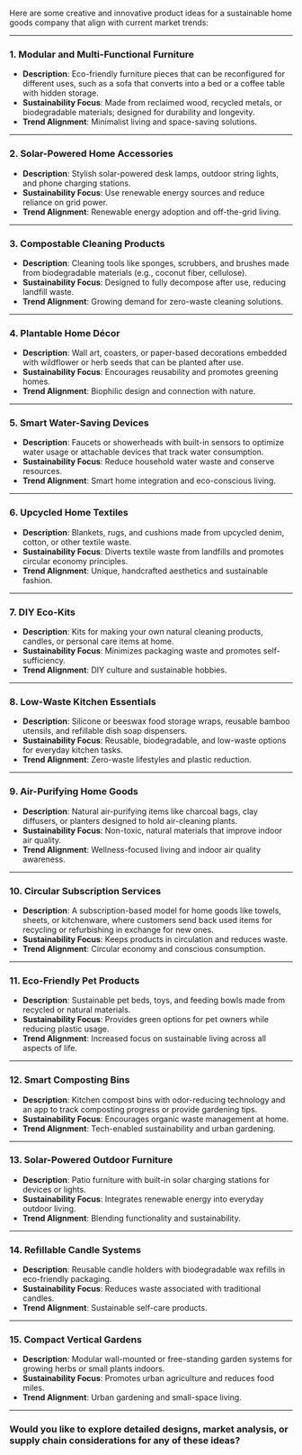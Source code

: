 Here are some creative and innovative product ideas for a sustainable home goods company that align with current market trends:

---

### **1. Modular and Multi-Functional Furniture**
   - **Description**: Eco-friendly furniture pieces that can be reconfigured for different uses, such as a sofa that converts into a bed or a coffee table with hidden storage.
   - **Sustainability Focus**: Made from reclaimed wood, recycled metals, or biodegradable materials; designed for durability and longevity.
   - **Trend Alignment**: Minimalist living and space-saving solutions.

---

### **2. Solar-Powered Home Accessories**
   - **Description**: Stylish solar-powered desk lamps, outdoor string lights, and phone charging stations.
   - **Sustainability Focus**: Use renewable energy sources and reduce reliance on grid power.
   - **Trend Alignment**: Renewable energy adoption and off-the-grid living.

---

### **3. Compostable Cleaning Products**
   - **Description**: Cleaning tools like sponges, scrubbers, and brushes made from biodegradable materials (e.g., coconut fiber, cellulose).
   - **Sustainability Focus**: Designed to fully decompose after use, reducing landfill waste.
   - **Trend Alignment**: Growing demand for zero-waste cleaning solutions.

---

### **4. Plantable Home Décor**
   - **Description**: Wall art, coasters, or paper-based decorations embedded with wildflower or herb seeds that can be planted after use.
   - **Sustainability Focus**: Encourages reusability and promotes greening homes.
   - **Trend Alignment**: Biophilic design and connection with nature.

---

### **5. Smart Water-Saving Devices**
   - **Description**: Faucets or showerheads with built-in sensors to optimize water usage or attachable devices that track water consumption.
   - **Sustainability Focus**: Reduce household water waste and conserve resources.
   - **Trend Alignment**: Smart home integration and eco-conscious living.

---

### **6. Upcycled Home Textiles**
   - **Description**: Blankets, rugs, and cushions made from upcycled denim, cotton, or other textile waste.
   - **Sustainability Focus**: Diverts textile waste from landfills and promotes circular economy principles.
   - **Trend Alignment**: Unique, handcrafted aesthetics and sustainable fashion.

---

### **7. DIY Eco-Kits**
   - **Description**: Kits for making your own natural cleaning products, candles, or personal care items at home.
   - **Sustainability Focus**: Minimizes packaging waste and promotes self-sufficiency.
   - **Trend Alignment**: DIY culture and sustainable hobbies.

---

### **8. Low-Waste Kitchen Essentials**
   - **Description**: Silicone or beeswax food storage wraps, reusable bamboo utensils, and refillable dish soap dispensers.
   - **Sustainability Focus**: Reusable, biodegradable, and low-waste options for everyday kitchen tasks.
   - **Trend Alignment**: Zero-waste lifestyles and plastic reduction.

---

### **9. Air-Purifying Home Goods**
   - **Description**: Natural air-purifying items like charcoal bags, clay diffusers, or planters designed to hold air-cleaning plants.
   - **Sustainability Focus**: Non-toxic, natural materials that improve indoor air quality.
   - **Trend Alignment**: Wellness-focused living and indoor air quality awareness.

---

### **10. Circular Subscription Services**
   - **Description**: A subscription-based model for home goods like towels, sheets, or kitchenware, where customers send back used items for recycling or refurbishing in exchange for new ones.
   - **Sustainability Focus**: Keeps products in circulation and reduces waste.
   - **Trend Alignment**: Circular economy and conscious consumption.

---

### **11. Eco-Friendly Pet Products**
   - **Description**: Sustainable pet beds, toys, and feeding bowls made from recycled or natural materials.
   - **Sustainability Focus**: Provides green options for pet owners while reducing plastic usage.
   - **Trend Alignment**: Increased focus on sustainable living across all aspects of life.

---

### **12. Smart Composting Bins**
   - **Description**: Kitchen compost bins with odor-reducing technology and an app to track composting progress or provide gardening tips.
   - **Sustainability Focus**: Encourages organic waste management at home.
   - **Trend Alignment**: Tech-enabled sustainability and urban gardening.

---

### **13. Solar-Powered Outdoor Furniture**
   - **Description**: Patio furniture with built-in solar charging stations for devices or lights.
   - **Sustainability Focus**: Integrates renewable energy into everyday outdoor living.
   - **Trend Alignment**: Blending functionality and sustainability.

---

### **14. Refillable Candle Systems**
   - **Description**: Reusable candle holders with biodegradable wax refills in eco-friendly packaging.
   - **Sustainability Focus**: Reduces waste associated with traditional candles.
   - **Trend Alignment**: Sustainable self-care products.

---

### **15. Compact Vertical Gardens**
   - **Description**: Modular wall-mounted or free-standing garden systems for growing herbs or small plants indoors.
   - **Sustainability Focus**: Promotes urban agriculture and reduces food miles.
   - **Trend Alignment**: Urban gardening and small-space living.

---

### Would you like to explore detailed designs, market analysis, or supply chain considerations for any of these ideas?